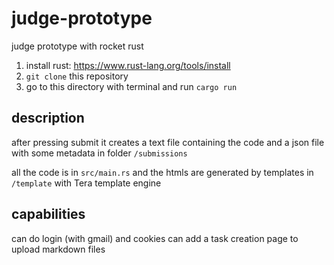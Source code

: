 # judge-prototype
judge prototype with rocket rust 

1. install rust: https://www.rust-lang.org/tools/install
2. `git clone` this repository
3. go to this directory with terminal and run `cargo run`

## description
after pressing submit it creates a text file containing the code and a json file with some metadata in folder `/submissions`

all the code is in `src/main.rs` and the htmls are generated by templates in `/template` with Tera template engine

## capabilities
can do login (with gmail) and cookies
can add a task creation page to upload markdown files
